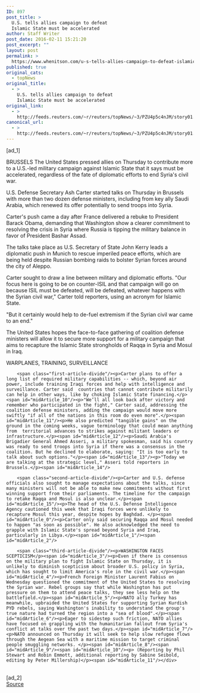 ```yaml
---
ID: 897
post_title: >
  U.S. tells allies campaign to defeat
  Islamic State must be accelerated
author: Staff Writer
post_date: 2016-02-11 15:21:20
post_excerpt: ""
layout: post
permalink: >
  https://www.whenitson.com/u-s-tells-allies-campaign-to-defeat-islamic-state-must-be-accelerated/
published: true
original_cats:
  - topNews
original_title:
  - >
    U.S. tells allies campaign to defeat
    Islamic State must be accelerated
original_link:
  - >
    http://feeds.reuters.com/~r/reuters/topNews/~3/PZU4p5c4nJM/story01.htm
canonical_url:
  - >
    http://feeds.reuters.com/~r/reuters/topNews/~3/PZU4p5c4nJM/story01.htm
---
```

 [ad_1]
<br><div id="articleText">
<span id="midArticle_start"/>

<span id="midArticle_0"/><span class="focusParagraph" readability="5"><p><span class="articleLocation">BRUSSELS</span> The United States pressed allies on Thursday to contribute more to a U.S.-led military campaign against Islamic State that it says must be accelerated, regardless of the fate of diplomatic efforts to end Syria's civil war.</p></span><span id="midArticle_1"/><p>U.S. Defense Secretary Ash Carter started talks on Thursday in Brussels with more than two dozen defense ministers, including from key ally Saudi Arabia, which renewed its offer  potentially to send troops into Syria.</p><span id="midArticle_2"/><p>Carter's push came a day after France delivered a rebuke to President Barack Obama, demanding that Washington show a clearer commitment to resolving the crisis in Syria where Russia is tipping the military balance in favor of President Bashar Assad.</p><span id="midArticle_3"/><p>The talks take place as U.S. Secretary of State John Kerry leads a diplomatic push in Munich to rescue imperiled peace efforts, which are being held despite Russian bombing raids to bolster Syrian forces around the city of Aleppo.</p><span id="midArticle_4"/><p>Carter sought to draw a line between military and diplomatic efforts. "Our focus here is going to be on counter-ISIL and that campaign will go on because ISIL must be defeated, will be defeated, whatever happens with the Syrian civil war," Carter told reporters, using an acronym for Islamic State. </p><span id="midArticle_5"/><p>"But it certainly would help to de-fuel extremism if the Syrian civil war came to an end." </p><span id="midArticle_6"/><p>The United States hopes the face-to-face gathering of coalition defense ministers will allow it to secure more support for a military campaign that aims to recapture the Islamic State strongholds of Raqqa in Syria and Mosul in Iraq.</p><span id="midArticle_7"/><span id="midArticle_8"/><p>WARPLANES, TRAINING, SURVEILLANCE</p><span id="midArticle_9"/>
        
        <span class="first-article-divide"/><p>Carter plans to offer a long list of required military capabilities -- which, beyond air power, include training Iraqi forces and help with intelligence and surveillance. Carter said  countries that cannot contribute militarily can help in other ways, like by choking Islamic State financing.</p><span id="midArticle_10"/><p>"We’ll all look back after victory and remember who participated in the fight," Carter said, addressing the coalition defense ministers, adding the campaign would move more swiftly "if all of the nations in this room do even more".</p><span id="midArticle_11"/><p>He also predicted "tangible gains" on the ground in the coming weeks, vague terminology that could mean anything from  territorial advances to strikes against militant leaders or infrastructure.</p><span id="midArticle_12"/><p>Saudi Arabia's Brigadier General Ahmed Asseri, a military spokesman, said his country was ready to send troops into Syria if there was a consensus in the coalition. But he declined to elaborate, saying: "It is too early to talk about such options."</p><span id="midArticle_13"/><p>"Today we are talking at the strategic level," Asseri told reporters in Brussels.</p><span id="midArticle_14"/>
        
        <span class="second-article-divide"/><p>Carter and U.S. defense officials also sought to manage expectations about the talks, since many ministers will not be able to make new commitments without first winning support from their parliaments. The timeline for the campaign to retake Raqqa and Mosul is also unclear.</p><span id="midArticle_15"/><p>The head of the U.S. Defense Intelligence Agency cautioned this week that Iraqi forces were unlikely to recapture Mosul this year, despite hopes by Baghdad. </p><span id="midArticle_0"/><p>Carter only said securing Raqqa and Mosul needed to happen "as soon as possible". He also acknowledged the need to grapple with Islamic State's spread beyond Syria and Iraq, particularly in Libya.</p><span id="midArticle_1"/><span id="midArticle_2"/>
        
        <span class="third-article-divide"/><p>WASHINGTON FACES SCEPTICISM</p><span id="midArticle_3"/><p>Even if there is consensus on the military plan to fight Islamic State on Thursday, it is unlikely to diminish scepticism about broader U.S. policy in Syria, which has sought to limit America's role in the civil war.</p><span id="midArticle_4"/><p>French Foreign Minister Laurent Fabius on Wednesday questioned the commitment of the United States to resolving the Syrian war. Rebel groups say that while Washington has put pressure on them to attend peace talks, they see less help on the battlefield.</p><span id="midArticle_5"/><p>NATO ally Turkey has meanwhile, upbraided the United States for supporting Syrian Kurdish PYD rebels, saying Washington's inability to understand the group's true nature had turned the region into a "sea of blood".</p><span id="midArticle_6"/><p>Eager to sidestep such friction, NATO allies have focused on grappling with the humanitarian fallout from Syria's conflict at talks over the past two days.</p><span id="midArticle_7"/><p>NATO announced on Thursday it will seek to help slow refugee flows through the Aegean Sea with a maritime mission to target criminal people smuggling networks. </p><span id="midArticle_8"/><span id="midArticle_9"/><span id="midArticle_10"/><p> (Reporting by Phil Stewart and Robin Emmott, additional reporting by Sabine Seibold, editing by Peter Millership)</p><span id="midArticle_11"/></div>
<br>[ad_2]
<br><a href="http://feeds.reuters.com/~r/reuters/topNews/~3/PZU4p5c4nJM/story01.htm">Source </a>